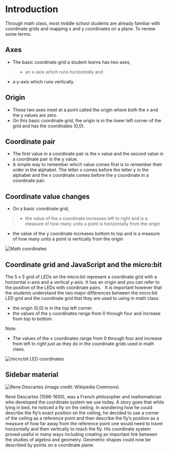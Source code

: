 # Introduction

Through math class, most middle school students are already familiar with coordinate grids and mapping x and y coordinates on a plane. To review some terms:

## Axes
* The basic coordinate grid a student learns has two axes,

>* an x-axis which runs horizontally and
* a y-axis which runs vertically.
	
## Origin

* These two axes meet at a point called the origin where both the x and the y values are zero.
* On this basic coordinate grid, the origin is in the lower left corner of the grid and has the coordinates (0,0).

## Coordinate pair

* The first value in a coordinate pair is the x value and the second value in a coordinate pair is the y value.
* A simple way to remember which value comes first is to remember their order in the alphabet. The letter x comes before the letter y in the alphabet and the x coordinate comes before the y coordinate in a coordinate pair.

## Coordinate value changes

* On a basic coordinate grid,

>* the value of the x coordinate increases left to right and is a measure of how many units a point is horizontally from the origin
* the value of the y coordinate increases bottom to top and is a measure of how many units a point is vertically from the origin

![Math coordinates](/static/courses/csintro/coordinates/math-coords.png)

## Coordinate grid and JavaScript and the micro:bit

The 5 x 5 grid of LEDs on the micro:bit represent a coordinate grid with a horizontal x-axis and a vertical y-axis. It has an origin and you can refer to the position of the LEDs with coordinate pairs.
 
It is important however that the students understand the two major differences between the micro:bit LED grid and the coordinate grid that they are used to using in math class:
* the origin (0,0) is in the top left corner.
* the values of the y coordinates range from 0 through four and increase from top to bottom.
	
Note:
* The values of the x coordinates range from 0 through four and increase from left to right just as they do in the coordinate grids used in math class.

![micro:bit LED coordinates](/static/courses/csintro/coordinates/microbit-led-coords.png)

## Sidebar material

![Rene Descartes](/static/courses/csintro/coordinates/rene-descartes.jpg)
(image credit: Wikipedia Commons)

René Descartes (1596-1650), was a French philosopher and mathematician who developed the coordinate system we use today. A story goes that while lying in bed, he noticed a fly on the ceiling. In wondering how he could describe the fly’s exact position on the ceiling, he decided to use a corner of the ceiling as a reference point and then describe the fly’s position as a measure of how far away from the reference point one would need to travel horizontally and then vertically to reach the fly. His coordinate system proved useful in many ways including creating an important link between the studies of algebra and geometry. Geometric shapes could now be described by points on a coordinate plane.
